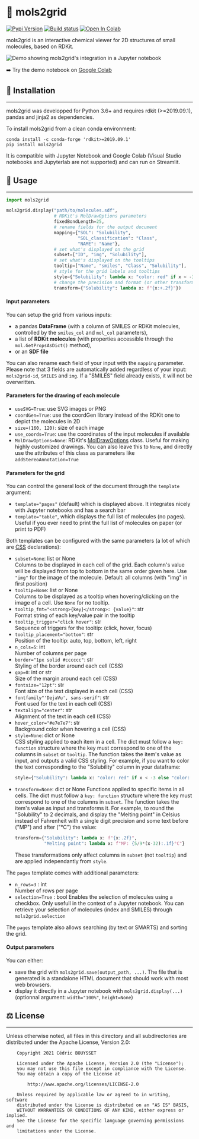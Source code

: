 # 👀 mols2grid

[![Pypi Version](https://img.shields.io/pypi/v/mols2grid.svg)](https://pypi.python.org/pypi/mols2grid)
[![Build status](https://github.com/cbouy/mols2grid/workflows/build/badge.svg)](https://github.com/cbouy/mols2grid/actions/workflows/build.yml)
[![Open In Colab](https://colab.research.google.com/assets/colab-badge.svg)](https://colab.research.google.com/github/cbouy/mols2grid/blob/master/demo.ipynb)

mols2grid is an interactive chemical viewer for 2D structures of small molecules, based on RDKit.

![Demo showing mols2grid's integration in a Jupyter notebook](https://raw.githubusercontent.com/cbouy/mols2grid/master/demo.png)

➡️ Try the demo notebook on [Google Colab](https://colab.research.google.com/github/cbouy/mols2grid/blob/master/demo.ipynb)

## 🐍 Installation
---

mols2grid was developped for Python 3.6+ and requires rdkit (>=2019.09.1), pandas and jinja2 as dependencies.

To install mols2grid from a clean conda environment:
```shell
conda install -c conda-forge 'rdkit>=2019.09.1'
pip install mols2grid
```

It is compatible with Jupyter Notebook and Google Colab (Visual Studio notebooks and Jupyterlab are not supported) and can run on Streamlit.

## 📜 Usage
---

```python
import mols2grid

mols2grid.display("path/to/molecules.sdf",
                  # RDKit's MolDrawOptions parameters
                  fixedBondLength=25,
                  # rename fields for the output document
                  mapping={"SOL": "Solubility",
                           "SOL_classification": "Class",
                           "NAME": "Name"},
                  # set what's displayed on the grid
                  subset=["ID", "img", "Solubility"],
                  # set what's displayed on the tooltips
                  tooltip=["Name", "smiles", "Class", "Solubility"],
                  # style for the grid labels and tooltips
                  style={"Solubility": lambda x: "color: red" if x < -3 else "color: black"},
                  # change the precision and format (or other transformations)
                  transform={"Solubility": lambda x: f"{x:+.2f}"})
```

#### Input parameters

You can setup the grid from various inputs:
* a pandas **DataFrame** (with a column of SMILES or RDKit molecules, controlled by the `smiles_col` and `mol_col` parameters),
* a list of **RDKit molecules** (with properties accessible through the `mol.GetPropsAsDict()` method),
* or an **SDF file**

You can also rename each field of your input with the `mapping` parameter. Please note that 3 fields are automatically added regardless of your input: `mols2grid-id`, `SMILES` and `img`. If a "SMILES" field already exists, it will not be overwritten.

#### Parameters for the drawing of each molecule

* `useSVG=True`: use SVG images or PNG
* `coordGen=True`: use the coordGen library instead of the RDKit one to depict the molecules in 2D
* `size=(160, 120)`: size of each image
* `use_coords=True`: use the coordinates of the input molecules if available
* `MolDrawOptions=None`: RDKit's [MolDrawOptions](https://www.rdkit.org/docs/source/rdkit.Chem.Draw.rdMolDraw2D.html#rdkit.Chem.Draw.rdMolDraw2D.MolDrawOptions) class. Useful for making highly customized drawings. You can also leave this to `None`, and directly use the attributes of this class as parameters like `addStereoAnnotation=True`

#### Parameters for the grid
  
You can control the general look of the document through the `template` argument:
* `template="pages"` (default) which is displayed above. It integrates nicely with Jupyter notebooks and has a search bar
* `template="table"`, which displays the full list of molecules (no pages). Useful if you ever need to print the full list of molecules on paper (or print to PDF)

Both templates can be configured with the same parameters (a lot of which are [CSS](https://www.w3schools.com/cssref/) declarations):

* `subset=None`: list or None  
    Columns to be displayed in each cell of the grid. Each column's value will be displayed from top to bottom in the same order given here. Use `"img"` for the image of the molecule. Default: all columns (with "img" in first position)
* `tooltip=None`: list or None  
    Columns to be displayed as a tooltip when hovering/clicking on the image of a cell. Use `None` for no tooltip.
* `tooltip_fmt="<strong>{key}</strong>: {value}"`: str  
    Format string of each key/value pair in the tooltip
* `tooltip_trigger="click hover"`: str  
    Sequence of triggers for the tooltip: (click, hover, focus)
* `tooltip_placement="bottom"`: str  
    Position of the tooltip: auto, top, bottom, left, right
* `n_cols=5`: int  
    Number of columns per page
* `border="1px solid #cccccc"`: str  
    Styling of the border around each cell (CSS)
* `gap=0`: int or str  
    Size of the margin around each cell (CSS)
* `fontsize="12pt"`: str  
    Font size of the text displayed in each cell (CSS)
* `fontfamily"'DejaVu', sans-serif"`: str  
    Font used for the text in each cell (CSS)
* `textalign="center"`: str  
    Alignment of the text in each cell (CSS)
* `hover_color="#e7e7e7"`: str  
    Background color when hovering a cell (CSS)
* `style=None`: dict or None  
    CSS styling applied to each item in a cell. The dict must follow a `key: function` structure where the key must correspond to one of the columns in `subset` or `tooltip`. The function takes the item's value as input, and outputs a valid CSS styling. For example, if you want to color the text corresponding to the "Solubility"
    column in your dataframe:
    ```python
    style={"Solubility": lambda x: "color: red" if x < -3 else "color: black"}
    ```
* `transform=None`: dict or None
    Functions applied to specific items in all cells. The dict must follow a `key: function` structure where the key must correspond to one of the columns in `subset`. The function takes the item's value as input and transforms it. For example, to round the "Solubility" to 2 decimals, and display the "Melting point" in Celsius instead of Fahrenheit with a single digit precision and some text before ("MP") and after ("°C") the value:
    ```python
    transform={"Solubility": lambda x: f"{x:.2f}",
               "Melting point": lambda x: f"MP: {5/9*(x-32):.1f}°C"}
    ```
    These transformations only affect columns in `subset` (not `tooltip`) and are applied independantly from `style`.

The `pages` template comes with additional parameters:

* `n_rows=3` : int  
    Number of rows per page
* `selection=True` : bool
    Enables the selection of molecules using a checkbox. Only usefull in the context of a Jupyter notebook. You can retrieve your selection of molecules (index and SMILES) through `mols2grid.selection`

The `pages` template also allows searching (by text or SMARTS) and sorting the grid.

#### Output parameters

You can either:
* save the grid with `mols2grid.save(output_path, ...)`. The file that is generated is a standalone HTML document that should work with most web browsers.
* display it directly in a Jupyter notebook with `mols2grid.display(...)` (optionnal argument: `width="100%"`, `height=None`)


## ⚖ License
---

Unless otherwise noted, all files in this directory and all subdirectories are distributed under the Apache License, Version 2.0:
```
    Copyright 2021 Cédric BOUYSSET

    Licensed under the Apache License, Version 2.0 (the "License");
    you may not use this file except in compliance with the License.
    You may obtain a copy of the License at

        http://www.apache.org/licenses/LICENSE-2.0

    Unless required by applicable law or agreed to in writing, software
    distributed under the License is distributed on an "AS IS" BASIS,
    WITHOUT WARRANTIES OR CONDITIONS OF ANY KIND, either express or implied.
    See the License for the specific language governing permissions and
    limitations under the License.
```
